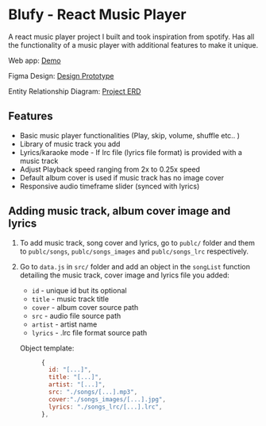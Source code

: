 # Blufy - React Music Player

A react music player project I built and took inspiration from spotify. Has all the functionality of a music player with additional features to make it unique. 


Web app: [Demo](https://symphonious-yeot-948ce4.netlify.app/)

Figma Design: [Design Prototype](https://www.figma.com/file/kdTNPNfwaiVJO80Pw5zR7X/Blufly-Music-Player-Prototype?t=8kUvYu5E7saQ2Fqh-1)

Entity Relationship Diagram: [Project ERD](https://www.figma.com/file/n8H1IrKjyrwszFdPrDGwyl/Blufy-ERD?t=8kUvYu5E7saQ2Fqh-1)

## Features

- Basic music player functionalities (Play, skip, volume, shuffle etc.. )
- Library of music track you add
- Lyrics/karaoke mode - If lrc file (lyrics file format) is provided with a music track
- Adjust Playback speed ranging from 2x to 0.25x speed
- Default album cover is used if music track has no image cover
- Responsive audio timeframe slider (synced with lyrics)

## Adding music track, album cover image and lyrics
1. To add music track, song cover and lyrics, go to `publc/` folder and them to `publc/songs`, `publc/songs_images` and `publc/songs_lrc` respectively.
2. Go to `data.js` in `src/` folder and add an object in the `songList` function detailing the music track, cover image and lyrics file you added:
    - `id` - unique id but its optional
    - `title` - music track title
    - `cover` - album cover source path
    - `src` - audio file source path
    - `artist` - artist name
    - `lyrics` - .lrc file format source path 
    
    Object template:

    ```javascript
          {
            id: "[...]",
            title: "[...]",
            artist: "[...]",
            src: "./songs/[...].mp3",
            cover:"./songs_images/[...].jpg",
            lyrics: "./songs_lrc/[...].lrc",
          },

    ```
